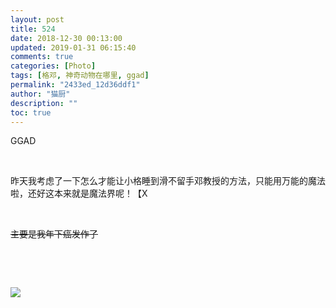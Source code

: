 ```yaml
---
layout: post
title: 524
date: 2018-12-30 00:13:00
updated: 2019-01-31 06:15:40
comments: true
categories: [Photo]
tags: [格邓, 神奇动物在哪里, ggad]
permalink: "2433ed_12d36ddf1"
author: "猫厨"
description: ""
toc: true
---
```


<p>GGAD</p> 
<p>&nbsp;<br /></p> 
<p>昨天我考虑了一下怎么才能让小格睡到滑不留手邓教授的方法，只能用万能的魔法啦，还好这本来就是魔法界呢！【X<br /></p> 
<p>&nbsp;<br /></p> 
<p><span style="text-decoration:line-through;"  >主要是我年下癌发作了</span></p> 
<p>&nbsp;<br /></p> 
<p><br /></p>

![](/img/img_cVZNdzJtQk9JV2R1QXd5Q2dGaFFXK1RIRWp5cCtVcXBvVjZOWU9KYXBKL01walVnRWpobW13PT0.jpg)